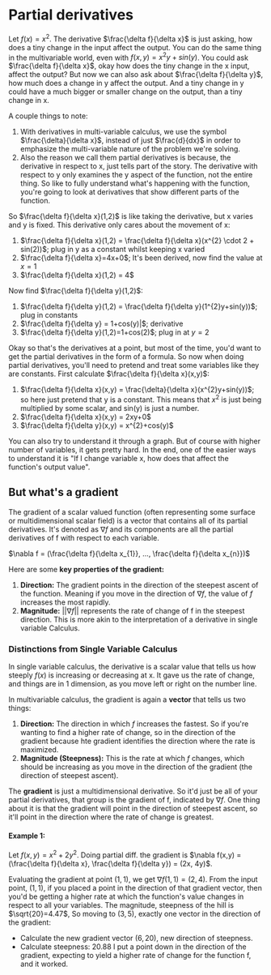 # Partial derivatives

Let $f(x)=x^{2}$. The derivative $\frac{\delta f}{\delta x}$ is just asking, how does a tiny change in the input affect the output.
You can do the same thing in the multivariable world, even with $f(x,y) = x^{2}y + sin(y)$. You could ask $\frac{\delta f}{\delta x}$, okay how does the tiny change in the x input, affect the output?
But now we can also ask about $\frac{\delta f}{\delta y}$, how much does a change in y affect the output. And a tiny change in y could have a much bigger or smaller change on the output, than a tiny change in x.

A couple things to note:
  1. With derivatives in multi-variable calculus, we use the symbol $\frac{\delta}{\delta x}$, instead of just $\frac{d}{dx}$ in order to emphasize the multi-variable nature of the problem we're solving.
  2. Also the reason we call them partial derivatives is because, the derivative in respect to x, just tells part of the story. The derivative with respect to y only examines the y aspect of the function, not the entire thing.
  So like to fully understand what's happening with the function, you're going to look at derivatives that show different parts of the function. 

So $\frac{\delta f}{\delta x}(1,2)$ is like taking the derivative, but x varies and y is fixed. This derivative only cares about the movement of x:
  1. $\frac{\delta f}{\delta x}(1,2) = \frac{\delta f}{\delta x}(x^{2} \cdot 2 + sin(2))$; plug in y as a constant whilst keeping x varied
  2. $\frac{\delta f}{\delta x}=4x+0$; It's been derived, now find the value at $x=1$
  3. $\frac{\delta f}{\delta x}(1,2) = 4$

Now find $\frac{\delta f}{\delta y}(1,2)$:
  1. $\frac{\delta f}{\delta y}(1,2) = \frac{\delta f}{\delta y}(1^{2}y+sin(y))$; plug in constants
  2. $\frac{\delta f}{\delta y} = 1+cos(y)|$; derivative 
  3. $\frac{\delta f}{\delta y}(1,2)=1+cos(2)$; plug in at $y=2$

Okay so that's the derivatives at a point, but most of the time, you'd want to get the partial derivatives in the form of a formula. So now when doing partial derivatives, you'll need to pretend and treat some variables 
like they are constants. First calculate $\frac{\delta f}{\delta x}(x,y)$:
  1. $\frac{\delta f}{\delta x}(x,y) = \frac{\delta}{\delta x}(x^{2}y+sin(y))$; so here just pretend that y is a constant. This means that $x^{2}$ is just being multiplied by some scalar, and sin(y) is just a number.
  2. $\frac{\delta f}{\delta x}(x,y) = 2xy+0$
  3. $\frac{\delta f}{\delta y}(x,y) = x^{2}+cos(y)$

You can also try to understand it through a graph. But of course with higher number of variables, it gets pretty hard. In the end, one of the easier ways to understand it is "If I change variable x, how does that affect the function's output value".


## But what's a gradient
The gradient of a scalar valued function (often representing some surface or multidimensional scalar field) is a vector that contains all of its partial derivatives. It's denoted as $\nabla f$ and its components are all the partial derivatives of f with respect to each variable.

$\nabla f = (\frac{\delta f}{\delta x_{1}}, ..., \frac{\delta f}{\delta x_{n}})$

Here are some **key properties of the gradient:**
1. **Direction:** The gradient points in the direction of the steepest ascent of the function. Meaning if you move in the direction of $\nabla f$, the value of $f$ increases the most rapidly.
2. **Magnitude:** $||\nabla f||$ represents the rate of change of f in the steepest direction. This is more akin to the interpretation of a derivative in single variable Calculus.


### Distinctions from Single Variable Calculus
In single variable calculus, the derivative is a scalar value that tells us how steeply $f(x)$ is increasing or decreasing at x. It gave us the rate of change, and things are in 1 dimension, as you move left or right on the number line.

In multivariable calculus, the gradient is again a **vector** that tells us two things:
1. **Direction:** The direction in which $f$ increases the fastest. So if you're wanting to find a higher rate of change, so in the direction of the gradient because hte gradient identifies the direction where the rate is maximized.
2. **Magnitude (Steepness):** This is the rate at which $f$ changes, which should be increasing as you move in the direction of the gradient (the direction of steepest ascent).

The **gradient** is just a multidimensional derivative. So it'd just be all of your partial derivatives, that group is the gradient of f, indicated by $\nabla f$. 
One thing about it is that the gradient will point in the direction of steepest ascent, so it'll point in the direction where the rate of change is greatest.


#### Example 1:
Let $f(x,y) = x^{2} + 2y^{2}$. Doing partial diff. the gradient is $\nabla f(x,y) = (\frac{\delta f}{\delta x}, \frac{\delta f}{\delta y}) = (2x, 4y)$. 

Evaluating the gradient at point $(1,1)$, we get $\nabla f(1,1) = (2,4)$. From the input point, $(1,1)$, if you placed a point in the direction of that gradient vector, then you'd be getting a higher rate at which the function's value changes in respect to all your variables. The magnitude, steepness of the hill is $\sqrt{20}=4.47$, So moving to $(3, 5)$, exactly one vector in the direction of the gradient:
  - Calculate the new gradient vector $(6, 20)$, new direction of steepness.
  - Calculate steepness: $20.88$
I put a point down in the direction of the gradient, expecting to yield a higher rate of change for the function f, and it worked. 

